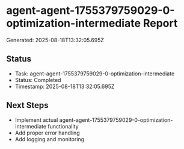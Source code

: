 # agent-agent-1755379759029-0-optimization-intermediate Report

Generated: 2025-08-18T13:32:05.695Z

## Status
- Task: agent-agent-1755379759029-0-optimization-intermediate
- Status: Completed
- Timestamp: 2025-08-18T13:32:05.695Z

## Next Steps
- Implement actual agent-agent-1755379759029-0-optimization-intermediate functionality
- Add proper error handling
- Add logging and monitoring
